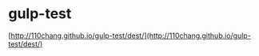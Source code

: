 # gulp-test

[http://110chang.github.io/gulp-test/dest/](http://110chang.github.io/gulp-test/dest/)
